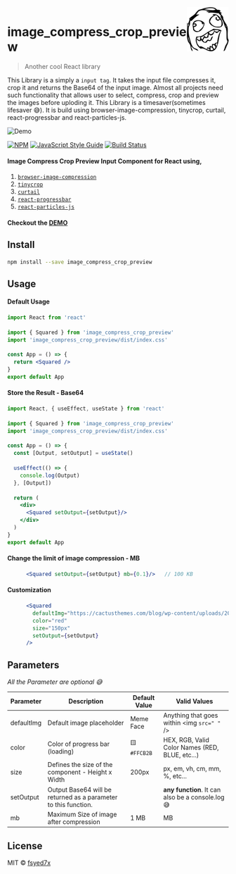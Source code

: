 <img src="default.svg" align="right" height='100' />

# image_compress_crop_preview 

> Another cool React library

This Library is a simply a `input tag`. It takes the input file compresses it, crop it and returns the Base64 of the input image. Almost all projects need such functionality that allows user to select, compress, crop and preview the images before uploding it. This Library is a timesaver(sometimes lifesaver :sweat_smile:). 
It is build using browser-image-compression, tinycrop, curtail, react-progressbar and react-particles-js.

![Demo](demo.gif)

[![NPM](https://img.shields.io/npm/v/image_compress_crop_preview.svg)](https://www.npmjs.com/package/image_compress_crop_preview) [![JavaScript Style Guide](https://img.shields.io/badge/code_style-standard-brightgreen.svg)](https://standardjs.com) [![Build Status](https://travis-ci.org/fsyed7x/image_compress_crop_preview.svg?branch=master)](https://travis-ci.org/fsyed7x/image_compress_crop_preview)


#### Image Compress Crop Preview Input Component for React using,
1. [`browser-image-compression`](https://www.npmjs.com/package/browser-image-compression)
2. [`tinycrop`](https://www.npmjs.com/package/browser-image-compression)
3. [`curtail`](https://www.npmjs.com/package/browser-image-compression)
4. [`react-progressbar`](https://www.npmjs.com/package/browser-image-compression)
5. [`react-particles-js`](https://www.npmjs.com/package/browser-image-compression)

#### Checkout the [DEMO](https://1dthizajchmucopxjhxata-on.drv.tw/build/)

## Install

```bash
npm install --save image_compress_crop_preview
```

## Usage

#### Default Usage
```jsx
import React from 'react'

import { Squared } from 'image_compress_crop_preview'
import 'image_compress_crop_preview/dist/index.css'

const App = () => {
  return <Squared />
}
export default App

```

#### Store the Result - Base64 
```jsx
import React, { useEffect, useState } from 'react'

import { Squared } from 'image_compress_crop_preview'
import 'image_compress_crop_preview/dist/index.css'

const App = () => {
  const [Output, setOutput] = useState()
  
  useEffect(() => {
    console.log(Output)
  }, [Output])

  return (
    <div>
      <Squared setOutput={setOutput}/>
    </div>
  )
}
export default App

```

#### Change the limit of image compression - MB
```jsx
      <Squared setOutput={setOutput} mb={0.1}/>   // 100 KB

```

#### Customization
```jsx
      <Squared 
        defaultImg="https://cactusthemes.com/blog/wp-content/uploads/2018/01/tt_avatar_small.jpg" 
        color="red" 
        size="150px" 
        setOutput={setOutput}
      />

```

## Parameters 
*All the Parameter are optional :sweat_smile:*

Parameter | Description | Default Value | Valid Values
------------ | ------------- | ------------- | -------------
defaultImg | Default image placeholder | Meme Face | Anything that goes within <img `src=" "` />
color | Color of progress bar (loading) | :yellow_square:`#FFCB2B` | HEX, RGB, Valid Color Names (RED, BLUE, etc...)
size | Defines the size of the component - Height x Width | 200px | px, em, vh, cm, mm, %, etc...
setOutput | Output Base64 will be returned as a parameter to this function. |  | __any function__. It can also be a console.log :sweat_smile:
  mb | Maximum Size of image after compression | 1 MB | MB

## License

MIT © [fsyed7x](https://github.com/fsyed7x)
